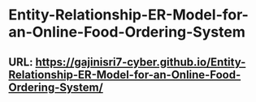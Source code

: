# Entity-Relationship-ER-Model-for-an-Online-Food-Ordering-System

## URL: https://gajinisri7-cyber.github.io/Entity-Relationship-ER-Model-for-an-Online-Food-Ordering-System/

